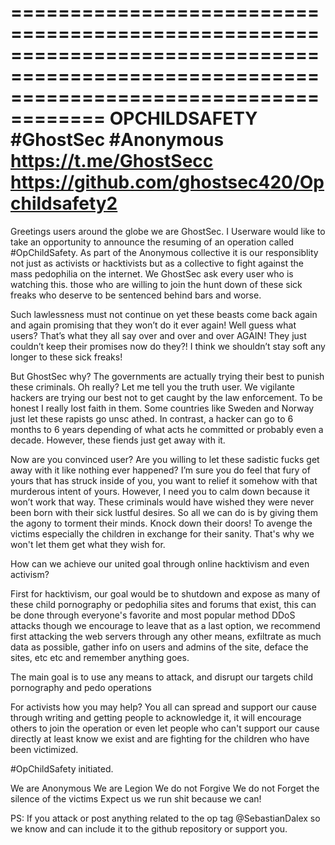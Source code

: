 ==========================================================================================================================================
OPCHILDSAFETY
#GhostSec #Anonymous 
https://t.me/GhostSecc
https://github.com/ghostsec420/Opchildsafety2
==========================================================================================================================================

Greetings users around the globe we are GhostSec. I Userware would like to take an opportunity to announce the resuming of an operation called #OpChildSafety. As part of the Anonymous collective it is our responsiblity not just as activists or hacktivists but as a collective to fight against the mass pedophilia on the internet. We GhostSec ask every user who is watching this. those who are willing to join the hunt down of these sick freaks who deserve to be sentenced behind bars and worse.

Such lawlessness must not continue on yet these beasts come back again and again promising that they won’t do it ever again! Well guess what users? That’s what they all say over and over and over AGAIN! They just couldn’t keep their promises now do they?! I think we shouldn’t stay soft any longer to these sick freaks!


But GhostSec why? The governments are actually trying their best to punish these criminals. Oh really? Let me tell you the truth user. We vigilante hackers are trying our best not to get caught by the law enforcement. To be honest I really lost faith in them. Some countries like Sweden and Norway just let these rapists go unsc athed. In contrast, a hacker can go to 6 months to 6 years depending of what acts he committed or probably even a decade. However, these fiends just get away with it.

Now are you convinced user? Are you willing to let these sadistic fucks get away with it like nothing ever happened? I’m sure you do feel that fury of yours that has struck inside of you, you want to relief it somehow with that murderous intent of yours. However, I need you to calm down because it won’t work that way. These criminals would have wished they were never been born with their sick lustful desires. So all we can do is by giving them the agony to torment their minds. Knock down their doors! To avenge the victims especially the children in exchange for their sanity. That's why we won't let them get what they wish for.

How can we achieve our united goal through online hacktivism and even activism?

First for hacktivism, our goal would be to shutdown and expose as many of these child pornography or pedophilia sites and forums that exist, this can be done through everyone's favorite and most popular method DDoS attacks though we encourage  to leave that as a last option, we recommend first attacking the web servers through any other means, exfiltrate as much data as possible, gather info on users and admins of the site, deface the sites, etc etc and remember anything goes.

The main goal is to use any means to attack, and disrupt our targets child pornography and pedo operations

For activists how you may help?
You all can spread and support our cause through writing and getting people to acknowledge it, it will encourage others to join the operation or even let people who can't support our cause directly at least know we exist and are fighting for the children who have been victimized.

#OpChildSafety initiated.

We are Anonymous
We are Legion
We do not Forgive
We do not Forget the silence of the victims
Expect us
we run shit because we can!

PS: 
If you attack or post anything related to the op tag @SebastianDalex so we know and can include it to the github repository or support you.
